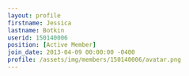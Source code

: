 ```yaml
---
layout: profile
firstname: Jessica
lastname: Botkin
userid: 150140006
position: [Active Member]
join_date: 2013-04-09 00:00:00 -0400
profile: /assets/img/members/150140006/avatar.png
---
```

